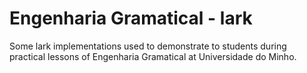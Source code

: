 # Engenharia Gramatical - lark
Some lark implementations used to demonstrate to students during practical lessons of Engenharia Gramatical at Universidade do Minho.
